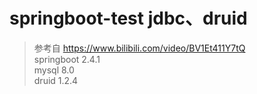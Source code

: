 # springboot-test jdbc、druid  
>参考自 https://www.bilibili.com/video/BV1Et411Y7tQ  
>springboot 2.4.1  
>mysql 8.0  
>druid 1.2.4